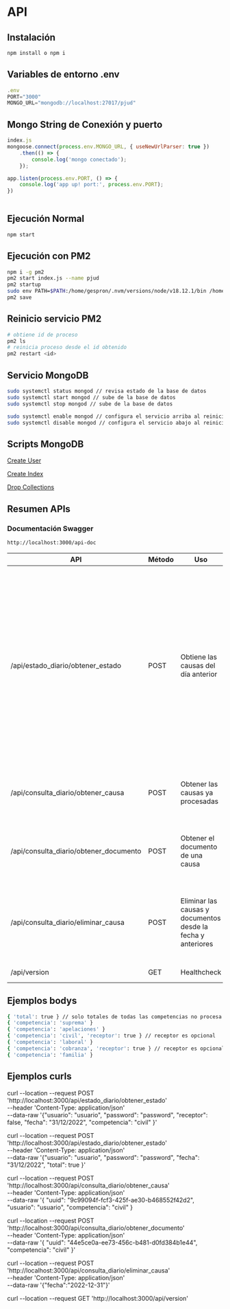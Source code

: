# API

## Instalación

```bash
npm install o npm i
```

## Variables de entorno .env

```javascript
.env
PORT="3000"
MONGO_URL="mongodb://localhost:27017/pjud"
```

## Mongo String de Conexión y puerto

```javascript
index.js
mongoose.connect(process.env.MONGO_URL, { useNewUrlParser: true })
    .then(() => {
        console.log('mongo conectado');
    });

app.listen(process.env.PORT, () => {
    console.log('app up! port:', process.env.PORT);
})
    
```

## Ejecución Normal

```bash
npm start 
```

## Ejecución con PM2
```bash
npm i -g pm2
pm2 start index.js --name pjud
pm2 startup
sudo env PATH=$PATH:/home/gespron/.nvm/versions/node/v18.12.1/bin /home/gespron/.nvm/versions/node/v18.12.1/lib/node_modules/pm2/bin/pm2 startup systemd -u gespron --hp /home/gespron
pm2 save
```

## Reinicio servicio PM2
```bash
# obtiene id de proceso
pm2 ls 
# reinicia proceso desde el id obtenido
pm2 restart <id>
```

## Servicio MongoDB
```bash
sudo systemctl status mongod // revisa estado de la base de datos
sudo systemctl start mongod // sube de la base de datos
sudo systemctl stop mongod // sube de la base de datos

sudo systemctl enable mongod // configura el servicio arriba al reiniciar la maquina
sudo systemctl disable mongod // configura el servicio abajo al reiniciar la maquina
```

## Scripts MongoDB

[Create User](../main/scripts/user.db)

[Create Index](../main/scripts/indexes.db)

[Drop Collections](../main/scripts/remove.db)

## Resumen APIs

### Documentación Swagger 
```bash
http://localhost:3000/api-doc

```

| API | Método  | Uso | Parámetros | 
| ------------- | ------------- | ------------- | ------------- | 
| /api/estado_diario/obtener_estado | POST | Obtiene las causas del día anterior | usuario: usuario PJUD, password: clave PJUD, receptor: true (opcional), fecha: dd/mm/yyyy fecha consulta estado diario ej: "31/12/2022" (opcional), competencia ej: "civil" (es opcional, si es total true), total ej: true (es opcional, si no es true es obligatorio competencia) |
| /api/consulta_diario/obtener_causa | POST  | Obtener las causas ya procesadas  | usuario: id usuario, uuid: uuid del documento, competencia ej: "civil" |'
| /api/consulta_diario/obtener_documento | POST  | Obtener el documento de una causa | uuid: id de documento obtenido de los metodos anteriores, competencia ej: "civil" |
| /api/consulta_diario/eliminar_causa | POST  | Eliminar las causas y documentos desde la fecha y anteriores | fecha: desde la eliminación de causas y documentos desde fecha y anteriores yyyy-mm-dd, competencia ej: "civil" |
|/api/version | GET | Healthcheck | sin parametros |

## Ejemplos bodys
```bash
{ 'total': true } // solo totales de todas las competencias no procesa nada, competencia no es obligatorio
{ 'competencia': 'suprema' }
{ 'competencia': 'apelaciones' }
{ 'competencia': 'civil', 'receptor': true } // receptor es opcional
{ 'competencia': 'laboral' }
{ 'competencia': 'cobranza', 'receptor': true } // receptor es opcional
{ 'competencia': 'familia' }
```

## Ejemplos curls

curl --location --request POST 'http://localhost:3000/api/estado_diario/obtener_estado' \
--header 'Content-Type: application/json' \
--data-raw '{"usuario": "usuario", "password": "password", "receptor": false, "fecha": "31/12/2022", "competencia": "civil" }'

curl --location --request POST 'http://localhost:3000/api/estado_diario/obtener_estado' \
--header 'Content-Type: application/json' \
--data-raw '{"usuario": "usuario", "password": "password", "fecha": "31/12/2022", "total": true }'

 curl --location --request POST 'http://localhost:3000/api/consulta_diario/obtener_causa' \
--header 'Content-Type: application/json' \
--data-raw '{ "uuid": "9c99094f-fcf3-425f-ae30-b468552f42d2", "usuario": "usuario", "competencia": "civil" }

curl --location --request POST 'http://localhost:3000/api/consulta_diario/obtener_documento' \
--header 'Content-Type: application/json' \
--data-raw '{
    "uuid": "44e5ce0a-ee73-456c-b481-d0fd384b1e44", "competencia": "civil"
}'

curl --location --request POST 'http://localhost:3000/api/consulta_diario/eliminar_causa' \
--header 'Content-Type: application/json' \
--data-raw '{"fecha":"2022-12-31"}'

curl --location --request GET 'http://localhost:3000/api/version'
